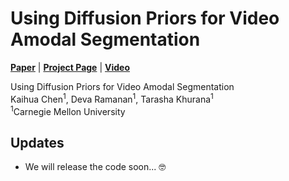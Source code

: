 # Using Diffusion Priors for Video Amodal Segmentation

[**Paper**](https://diffusion-vas.github.io) | [**Project Page**](https://diffusion-vas.github.io) | [**Video**](https://www.youtube.com/watch?v=nXO7laNyARA)

Using Diffusion Priors for Video Amodal Segmentation <br>
Kaihua Chen<sup>1</sup>, Deva Ramanan<sup>1</sup>, Tarasha Khurana<sup>1</sup> <br>
<sup>1</sup>Carnegie Mellon University


## Updates

- We will release the code soon... 🤓
